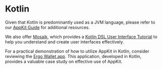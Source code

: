# Kotlin

Given that Kotlin is predominantly used as a JVM language, please refer to our [AppKit Guide](appkit.md) for additional resources.

We also offer [Mosaik](intro.md), which provides a [Kotlin DSL User Interface Tutorial](tutorial2.md) to help you understand and create user interfaces effectively.

For a practical demonstration of how to utilize AppKit in Kotlin, consider reviewing the [Ergo Wallet app](https://github.com/ergoplatform/ergo-wallet-app). This application, developed in Kotlin, provides a valuable case study on effective use of AppKit.
